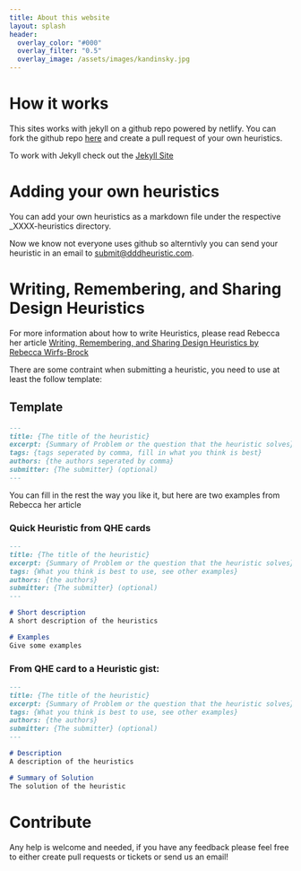```yaml
---
title: About this website
layout: splash
header:
  overlay_color: "#000"
  overlay_filter: "0.5"
  overlay_image: /assets/images/kandinsky.jpg
---
```


# How it works

This sites works with jekyll on a github repo powered by netlify. You can fork the github repo [here](https://github.com/Baasie/domain-driven-design-heuristics) and create a pull request of your own heuristics.

To work with Jekyll check out the [Jekyll Site](https://jekyllrb.com/)

# Adding your own heuristics

You can add your own heuristics as a markdown file under the respective _XXXX-heuristics directory. 

Now we know not everyone uses github so alterntivly you can send your heuristic in an email to submit@dddheuristic.com.

# Writing, Remembering, and Sharing Design Heuristics

For more information about how to write Heuristics, please read Rebecca her article [Writing, Remembering, and Sharing Design Heuristics by Rebecca Wirfs-Brock](http://wirfs-brock.com/blog/2019/04/12/writing/)

There are some contraint when submitting a heuristic, you need to use at least the follow template:

## Template

``` markdown
---
title: {The title of the heuristic}
excerpt: {Summary of Problem or the question that the heuristic solves}
tags: {tags seperated by comma, fill in what you think is best}
authors: {the authors seperated by comma}
submitter: {The submitter} (optional)
---

```

You can fill in the rest the way you like it, but here are two examples from Rebecca her article

### Quick Heuristic from QHE cards

``` markdown
---
title: {The title of the heuristic}
excerpt: {Summary of Problem or the question that the heuristic solves}
tags: {What you think is best to use, see other examples}
authors: {the authors}
submitter: {The submitter} (optional)
---

# Short description
A short description of the heuristics

# Examples
Give some examples

```

### From QHE card to a Heuristic gist:

``` markdown
---
title: {The title of the heuristic}
excerpt: {Summary of Problem or the question that the heuristic solves}
tags: {What you think is best to use, see other examples}
authors: {the authors}
submitter: {The submitter} (optional)
---

# Description
A description of the heuristics

# Summary of Solution
The solution of the heuristic 

```



# Contribute

Any help is welcome and needed, if you have any feedback please feel free to either create pull requests or tickets or send us an email!
